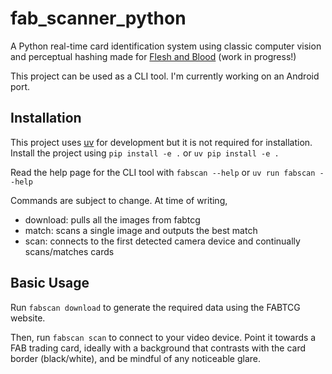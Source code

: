 # fab_scanner_python

A Python real-time card identification system using classic computer vision and perceptual hashing made for [Flesh and Blood](https://fabtcg.com/) (work in progress!)

This project can be used as a CLI tool. I'm currently working on an Android port.

## Installation

This project uses [uv](https://docs.astral.sh/uv/) for development but it is not required for installation.
Install the project using `pip install -e .` or `uv pip install -e .`

Read the help page for the CLI tool with `fabscan --help` or `uv run fabscan --help`

Commands are subject to change. At time of writing,
- download: pulls all the images from fabtcg
- match: scans a single image and outputs the best match
- scan: connects to the first detected camera device and continually scans/matches cards

## Basic Usage

Run `fabscan download` to generate the required data using the FABTCG website.

Then, run `fabscan scan` to connect to your video device. Point it towards a FAB trading card, ideally with a background that contrasts with the card border (black/white), and be mindful of any noticeable glare.
